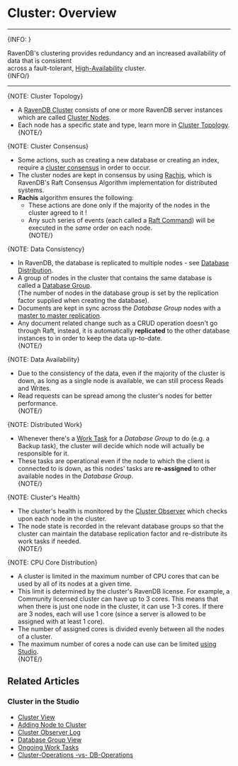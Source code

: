 # Cluster: Overview
---

{INFO: }

RavenDB's clustering provides redundancy and an increased availability of data that is consistent  
across a fault-tolerant, [High-Availability](https://en.wikipedia.org/wiki/High-availability_cluster) cluster.  
{INFO/}

---

{NOTE: Cluster Topology}

* A [RavenDB Cluster](../../glossary/ravendb-cluster) consists of one or more RavenDB server instances which are called [Cluster Nodes](../../glossary/cluster-node).  
* Each node has a specific state and type, learn more in [Cluster Topology](../../server/clustering/rachis/cluster-topology).  
{NOTE/}

{NOTE: Cluster Consensus}

* Some actions, such as creating a new database or creating an index, require a [cluster consensus](../../server/clustering/rachis/consensus-operations) in order to occur.  
* The cluster nodes are kept in consensus by using [Rachis](../../server/clustering/rachis/what-is-rachis), 
  which is RavenDB's Raft Consensus Algorithm implementation for distributed systems.  
* **Rachis** algorithm ensures the following:  
  * These actions are done only if the majority of the nodes in the cluster agreed to it !  
  * Any such series of events (each called a [Raft Command](../../glossary/raft-command)) will be executed in the _same_ order on each node.  
{NOTE/}

{NOTE: Data Consistency}

* In RavenDB, the database is replicated to multiple nodes - see [Database Distribution](../../server/clustering/distribution/distributed-database).  
* A group of nodes in the cluster that contains the same database is called a [Database Group](../../studio/database/settings/manage-database-group).  
  (The number of nodes in the database group is set by the replication factor supplied when creating the database).  
* Documents are kept in sync across the _Database Group_ nodes with a [master to master replication](../../server/clustering/replication/replication).  
* Any document related change such as a CRUD operation doesn't go through Raft, 
  instead, it is automatically **replicated** to the other database instances to in order to keep the data up-to-date.  
{NOTE/}

{NOTE: Data Availability}

* Due to the consistency of the data, even if the majority of the cluster is down, as long as a single node is available, we can still process Reads and Writes.
* Read requests can be spread among the cluster's nodes for better performance.  
{NOTE/}

{NOTE: Distributed Work}

* Whenever there's a [Work Task](../../server/clustering/distribution/highly-available-tasks) for a _Database Group_ to do (e.g. a Backup task), 
  the cluster will decide which node will actually be responsible for it.  
* These tasks are operational even if the node to which the client is connected to is down, as this nodes' tasks are **re-assigned** to other available nodes in the _Database Group_.  
{NOTE/}

{NOTE: Cluster's Health}

* The cluster's health is monitored by the [Cluster Observer](../../server/clustering/distribution/cluster-observer) which checks upon each node in the cluster.  
* The node state is recorded in the relevant database groups so that the cluster can maintain the database replication factor and re-distribute its work tasks if needed.  
{NOTE/}

{NOTE: CPU Core Distribution}

* A cluster is limited in the maximum number of CPU cores that can be used by all of its nodes 
at a given time.  
* This limit is determined by the cluster's RavenDB license. For example, a Community licensed 
cluster can have up to 3 cores. This means that when there is just one node in the cluster, it 
can use 1-3 cores. If there are 3 nodes, each will use 1 core (since a server is allowed to be 
assigned with at least 1 core).  
* The number of assigned cores is divided evenly between all the nodes of a cluster.  
* The maximum number of cores a node can use can be limited 
  [using Studio](../../studio/cluster/cluster-view#reassign-cores).  
{NOTE/}

## Related Articles

### Cluster in the Studio
- [Cluster View](../../studio/cluster/cluster-view)
- [Adding Node to Cluster](../../studio/cluster/cluster-view#cluster-view-operations)  
- [Cluster Observer Log](../../studio/server/debug/advanced/cluster-observer)  
- [Database Group View](../../studio/database/settings/manage-database-group)  
- [Ongoing Work Tasks](../../studio/database/tasks/ongoing-tasks/general-info)  
- [Cluster-Operations -vs- DB-Operations](../../studio/cluster/cluster-view#cluster-wide-operation--vs--database-operations)  
